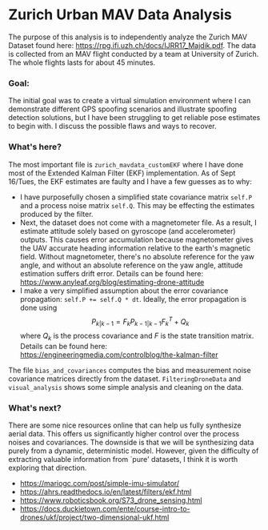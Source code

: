 # Zurich Urban MAV Data Analysis 

The purpose of this analysis is to independently analyze the Zurich MAV Dataset found here: https://rpg.ifi.uzh.ch/docs/IJRR17_Majdik.pdf. The data is collected from an MAV flight conducted by a team at University of Zurich. The whole flights lasts for about 45 minutes. 

### Goal:

The initial goal was to create a virtual simulation environment where I can demonstrate different GPS spoofing scenarios and illustrate spoofing detection solutions, but I have been struggling to get reliable pose estimates to begin with. I discuss the possible flaws and ways to recover. 

### What's here?

The most important file is `zurich_mavdata_customEKF` where I have done most of the Extended Kalman Filter (EKF) implementation. As of Sept 16/Tues, the EKF estimates are faulty and I have a few guesses as to why:

- I have purposefully chosen a simplified state covariance matrix `self.P` and a process noise matrix
`self.Q`. This may be effecting the estimates produced by the filter. 
- Next, the dataset does not come with a magnetometer file. As a result, I estimate attitude solely based on gyroscope (and accelerometer) outputs. This causes error accumulation because magnetometer gives the UAV accurate heading information relative to the earth's magnetic field. Without magnetometer, there's no absolute reference for the yaw angle, and without an absolute reference on the yaw angle, attitude estimation suffers drift error. Details can be found here: https://www.anyleaf.org/blog/estimating-drone-attitude
- I make a very simplified assumption about the error covariance propagation: `self.P += self.Q * dt`. Ideally, the error propagation is done using $$P_{k|k-1} = F_k P_{k-1|k-1} F_k^T + Q_k$$ where $Q_k$ is the process covariance and $F$ is the state transition matrix. Details can be found here: https://engineeringmedia.com/controlblog/the-kalman-filter

The file `bias_and_covariances` computes the bias and measurement noise covariance matrices directly from the dataset. `FilteringDroneData` and `visual_analysis` shows some simple analysis and cleaning on the data.  

### What's next?

There are some nice resources online that can help us fully synthesize aerial data. This offers us significantly higher control over the process noises and covariances. The downside is that we will be synthesizing data purely from a dynamic, deterministic model. However, given the difficulty of extracting valuable information from `pure' datasets, I think it is worth exploring that direction. 

- https://mariogc.com/post/simple-imu-simulator/
- https://ahrs.readthedocs.io/en/latest/filters/ekf.html
- https://www.roboticsbook.org/S73_drone_sensing.html
- https://docs.duckietown.com/ente/course-intro-to-drones/ukf/project/two-dimensional-ukf.html

